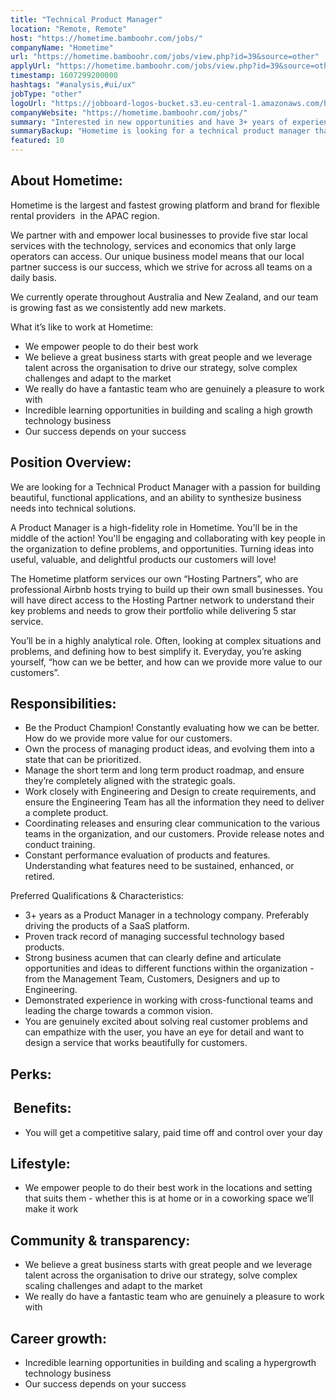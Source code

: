 ```yaml
---
title: "Technical Product Manager"
location: "Remote, Remote"
host: "https://hometime.bamboohr.com/jobs/"
companyName: "Hometime"
url: "https://hometime.bamboohr.com/jobs/view.php?id=39&source=other"
applyUrl: "https://hometime.bamboohr.com/jobs/view.php?id=39&source=other"
timestamp: 1607299200000
hashtags: "#analysis,#ui/ux"
jobType: "other"
logoUrl: "https://jobboard-logos-bucket.s3.eu-central-1.amazonaws.com/hometime"
companyWebsite: "https://hometime.bamboohr.com/jobs/"
summary: "Interested in new opportunities and have 3+ years of experience as a Product Manager in a technology company? Hometime has a job opening for a technical product manager."
summaryBackup: "Hometime is looking for a technical product manager that has experience in: #ui/ux, #marketing, #management."
featured: 10
---
```


## About Hometime:

Hometime is the largest and fastest growing platform and brand for flexible rental providers  in the APAC region. 

We partner with and empower local businesses to provide five star local services with the technology, services and economics that only large operators can access. Our unique business model means that our local partner success is our success, which we strive for across all teams on a daily basis.

We currently operate throughout Australia and New Zealand, and our team is growing fast as we consistently add new markets. 

What it’s like to work at Hometime:

*   We empower people to do their best work
*   We believe a great business starts with great people and we leverage talent across the organisation to drive our strategy, solve complex challenges and adapt to the market
*   We really do have a fantastic team who are genuinely a pleasure to work with
*   Incredible learning opportunities in building and scaling a high growth technology business
*   Our success depends on your success

## Position Overview:

We are looking for a Technical Product Manager with a passion for building beautiful, functional applications, and an ability to synthesize business needs into technical solutions. 

A Product Manager is a high-fidelity role in Hometime. You'll be in the middle of the action! You'll be engaging and collaborating with key people in the organization to define problems, and opportunities. Turning ideas into useful, valuable, and delightful products our customers will love!

The Hometime platform services our own “Hosting Partners”, who are professional Airbnb hosts trying to build up their own small businesses. You will have direct access to the Hosting Partner network to understand their key problems and needs to grow their portfolio while delivering 5 star service.

You’ll be in a highly analytical role. Often, looking at complex situations and problems, and defining how to best simplify it. Everyday, you’re asking yourself, “how can we be better, and how can we provide more value to our customers”. 

## Responsibilities: 

*   Be the Product Champion! Constantly evaluating how we can be better. How do we provide more value for our customers.
*   Own the process of managing product ideas, and evolving them into a state that can be prioritized.
*   Manage the short term and long term product roadmap, and ensure they’re completely aligned with the strategic goals.
*   Work closely with Engineering and Design to create requirements, and ensure the Engineering Team has all the information they need to deliver a complete product.
*   Coordinating releases and ensuring clear communication to the various teams in the organization, and our customers. Provide release notes and conduct training.
*   Constant performance evaluation of products and features. Understanding what features need to be sustained, enhanced, or retired.

Preferred Qualifications & Characteristics:

*   3+ years as a Product Manager in a technology company. Preferably driving the products of a SaaS platform.
*   Proven track record of managing successful technology based products.
*   Strong business acumen that can clearly define and articulate opportunities and ideas to different functions within the organization - from the Management Team, Customers, Designers and up to Engineering.
*   Demonstrated experience in working with cross-functional teams and leading the charge towards a common vision.
*   You are genuinely excited about solving real customer problems and can empathize with the user, you have an eye for detail and want to design a service that works beautifully for customers.

## Perks:

##  Benefits:

*   You will get a competitive salary, paid time off and control over your day

## Lifestyle:

*   We empower people to do their best work in the locations and setting that suits them - whether this is at home or in a coworking space we’ll make it work  
      
    

## Community & transparency:

*   We believe a great business starts with great people and we leverage talent across the organisation to drive our strategy, solve complex scaling challenges and adapt to the market
*   We really do have a fantastic team who are genuinely a pleasure to work with  
      
    

## Career growth:

*   Incredible learning opportunities in building and scaling a hypergrowth technology business
*   Our success depends on your success
